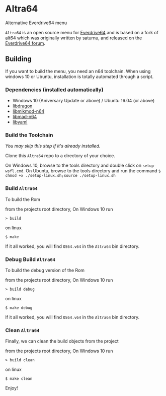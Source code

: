# Altra64

Alternative Everdrive64 menu


`Altra64` is an open source menu for [Everdrive64](http://krikzz.com/) and is based on a fork of alt64 which was
originally written by saturnu, and released on the
[Everdrive64 forum](http://krikzz.com/forum/index.php?topic=816.0).

## Building

If you want to build the menu, you need an n64 toolchain. When using windows 10 or Ubuntu, installation is totally automated through a script.

### Dependencies (installed automatically)
* Windows 10 (Aniversary Update or above) / Ubuntu 16.04 (or above)
* [libdragon](https://github.com/DragonMinded/libdragon)
* [libmikmod-n64](https://github.com/parasyte/libmikmod-n64)
* [libmad-n64](https://github.com/parasyte/libmad-n64)
* [libyaml](http://pyyaml.org/wiki/LibYAML)

### Build the Toolchain

*You may skip this step if it's already installed.*

Clone this `Altra64` repo to a directory of your choice.

On Windows 10, browse to the tools directory and double click on ```setup-wsfl.cmd```.
On Ubuntu, browse to the tools directory and run the command ```$ chmod +x ./setup-linux.sh;source ./setup-linux.sh```


### Build `Altra64`

To build the Rom

from the projects root directory,
On Windows 10 run 
```
> build
```
on linux
```
$ make
```
If it all worked, you will find `OS64.v64` in the `Altra64` bin directory.

### Debug Build `Altra64`
To build the debug version of the Rom

from the projects root directory,
On Windows 10 run 
```
> build debug
```
on linux
```
$ make debug
```
If it all worked, you will find `OS64.v64` in the `Altra64` bin directory.


### Clean `Altra64`
Finally, we can clean the build objects from the project

from the projects root directory,
On Windows 10 run 
```
> build clean
```
on linux
```
$ make clean
```

Enjoy!

